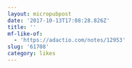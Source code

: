 ```yaml
---
layout: micropubpost
date: '2017-10-13T17:08:28.826Z'
title: ''
mf-like-of:
  - 'https://adactio.com/notes/12953'
slug: '61708'
category: likes
---
```

